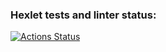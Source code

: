### Hexlet tests and linter status:
[![Actions Status](https://github.com/anorone/typescript-project-81/actions/workflows/hexlet-check.yml/badge.svg)](https://github.com/anorone/typescript-project-81/actions)